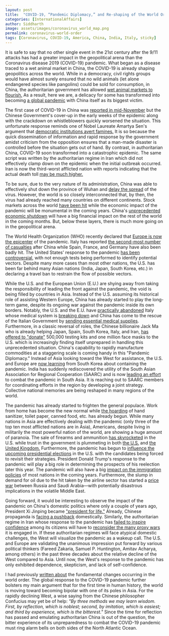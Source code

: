 ```yaml
---
layout: post
title:  "COVID-19, “Pandemic Diplomacy,” and Re-shaping of the World Order"
categories: [InternationalAffairs]
author: Siddharth
image: assets/images/coronavirus_world_map.png
permalink: coronavirus-world-order
tags: [Coronavirus, COVID-19, America, China, India, Italy, sticky]
---
```

It is safe to say that no other single event in the 21st century after the 9/11 attacks has had a greater impact in the geopolitical arena than the Coronavirus disease 2019 (COVID-19) pandemic. What began as a disease traced to a wet animal market in China, the COVID-19 is already shaping geopolitics across the world. While in a democracy, civil rights groups would have almost surely ensured that no wild animals (let alone endangered species like pangolins) could be sold for consumption, in China, the authoritarian government has allowed <a href="https://www.npr.org/sections/goatsandsoda/2020/01/31/800975655/why-theyre-called-wet-markets-and-what-health-risks-they-might-pose">wet animal markets to flourish.</a> As a result, here we are, a delicacy for some has transformed into becoming <a href="https://www.bbc.com/news/av/world-51842838/coronavirus-covid-19-outbreak-can-be-characterised-as-a-pandemic-who">a global pandemic</a> with China itself as its biggest victim.

The first case of COVID-19 in China was <a href="https://www.theguardian.com/world/2020/mar/13/first-covid-19-case-happened-in-november-china-government-records-show-report">reported in mid-November</a> but the Chinese Government's cover-up in the early weeks of the epidemic along with the crackdown on whistleblowers quickly worsened the situation. This unfortunate response reminds one of Nobel Laureate Amartya Sen's argument that <a href="https://www.unicef.org/socialpolicy/files/Democracy_as_a_Universal_Value.pdf">democratic institutions avert famines.</a> It is so because the quick dissemination of information and rapid response by the government amidst criticism from the opposition ensures that a man-made disaster is controlled before the situation gets out of hand. By contrast, in authoritarian China, COVID-19 soon transformed into a catastrophic epidemic. The same script was written by the authoritarian regime in Iran which did not effectively clamp down on the epidemic when the initial outbreak occurred. Iran is now the third-worst afflicted nation with reports indicating that the actual death toll <a href="https://www.nytimes.com/2020/02/28/world/middleeast/coronavirus-iran-confusion.html">may be much higher.</a>

To be sure, due to the very nature of its administration, China was able to effectively shut down the province of Wuhan and <a href="https://economictimes.indiatimes.com/news/international/world-news/chinas-move-to-lockdown-wuhan-delayed-spread-of-coronavirus-outside-study/articleshow/74628483.cms">delay the spread</a> of the virus. However, the world is so closely interconnected that, by then, the virus had already reached many countries on different continents. Stock markets across the world <a href="https://www.usatoday.com/story/money/2020/03/12/dow-plunges-trump-speech-fails-quell-coronavirus-fears/5029964002/">have been hit</a> while the economic impact of the pandemic will be monumental in the coming years. China's <a href="https://www.nytimes.com/2020/03/07/world/asia/china-coronavirus-cost.html">unprecedented economic shutdown</a> will have a big financial impact on the rest of the world in the coming months. But, below these layers, there is much more going on in the geopolitical arena.

The World Health Organization (WHO) recently declared that <a href="https://www.cnbc.com/2020/03/13/europe-is-now-the-epicenter-of-the-coronavirus-pandemic-who-says.html">Europe is now the epicenter</a> of the pandemic. Italy has reported <a href="https://www.worldometers.info/coronavirus/">the second-most number of casualties</a> after China while Spain, France, and Germany have also been badly hit. The United States' response to the pandemic <a href="https://www.bloomberg.com/news/articles/2020-03-12/u-s-coronavirus-response-was-marked-by-overconfidence-delays">has been controversial</a>, with not enough tests being performed to identify potential vectors. Despite many more cases than most other nations, the U.S. has been far behind many Asian nations (India, Japan, South Korea, etc.) in declaring a travel ban to restrain the flow of possible vectors.

While the U.S. and the European Union (E.U.) are shying away from taking the responsibility of leading the front against the pandemic, the void is being filled by countries in Asia. Instead of the U.S. assuming its historical role of assisting Western Europe, China has already started to play the long-term game, despite its ongoing war against the pandemic inside its own borders. Notably, the U.S. and the E.U. have <a href="https://foreignpolicy.com/2020/03/14/coronavirus-eu-abandoning-italy-china-aid/">practically abandoned</a> Italy whose medical system is <a href="https://www.nytimes.com/2020/03/12/world/europe/12italy-coronavirus-health-care.html">breaking down</a> and China has come to the rescue of the Italian Government by <a href="https://www.aljazeera.com/news/2020/03/china-sends-essential-coronavirus-supplies-italy-200313195241031.html">sending essential medical supplies</a>. Furthermore, in a classic reversal of roles, the Chinese billionaire Jack Ma who is already helping Japan, Spain, South Korea, Italy, and Iran, <a href="https://www.cnn.com/2020/03/14/tech/jack-ma-face-masks-us-donation/index.html">has offered to "donate"</a> 500,000 testing kits and one million face masks to the U.S. which is increasingly finding itself unprepared in handling this unprecedented situation. China's capability to rapidly manufacture commodities at a staggering scale is coming handy in this "Pandemic Diplomacy." Instead of Asia looking toward the West for assistance, the U.S. and Europe are <a href="https://thehill.com/changing-america/well-being/prevention-cures/487465-how-south-korea-is-handling-the-coronavirus">now learning</a> from South Korea about containing the pandemic. India has suddenly rediscovered the utility of the South Asian Association for Regional Cooperation (SAARC) and is now <a href="https://www.indiatoday.in/india/story/coronavirus-pm-modi-lead-india-video-conference-of-saarc-nations-sunday-1655602-2020-03-14">leading an effort</a> to combat the pandemic in South Asia. It is reaching out to SAARC members for coordinating efforts in the region by developing a joint strategy. Collective national memories are being reshaped in many regions of the world.

The pandemic has already started to frighten the general populace. Work from home has become the new normal while <a href="https://www.aljazeera.com/news/2020/03/toilet-paper-canned-food-explains-coronavirus-panic-buying-200313083341035.html">the hoarding</a> of hand sanitizer, toilet paper, canned food, etc. has already begun. While many nations in Asia are effectively dealing with the pandemic (only three of the top ten most afflicted nations are in Asia), Americans, despite living in militarily the most powerful nation of the world, are showing a huge amount of paranoia. The sale of firearms and ammunition <a href="https://www.aljazeera.com/news/2020/03/toilet-paper-canned-food-explains-coronavirus-panic-buying-200313083341035.html">has skyrocketed</a> in the U.S. while trust in the government is plummeting in both <a href="https://www.theguardian.com/world/2020/mar/14/coronavirus-outbreak-response-trump-us">the U.S.</a> and <a href="https://www.theguardian.com/world/2020/mar/14/only-36-of-britons-trust-boris-johnson-on-coronavirus-poll-finds">the United Kingdom.</a> Furthermore, the pandemic has begun to <a href="https://www.nytimes.com/2020/03/12/us/politics/coronavirus-2020-campaign.html">influence the upcoming presidential elections</a> in the U.S. with the candidates being forced to revisit their strategies. President Donald Trump's response to the pandemic will play a big role in determining the prospects of his reelection later this year. The pandemic will also have a big <a href="https://www.vox.com/identities/2020/3/13/21173897/coronavirus-low-income-immigrants">impact on the immigration policies</a> of most nations in the coming years. Furthermore, the slump in demand for oil due to the hit taken by the airline sector has started a <a href="https://foreignpolicy.com/2020/03/14/oil-price-war-russia-saudi-arabia-no-end-production/">price war</a> between Russia and Saudi Arabia&mdash;with potentially disastrous implications in the volatile Middle East.

Going forward, it would be interesting to observe the impact of the pandemic on China's domestic politics where only a couple of years ago, President Xi Jinping became <a href="https://www.bbc.com/news/world-asia-china-43361276">"president for life."</a> Already, Chinese propaganda is <a href="https://www.bbc.com/news/world-asia-china-43361276">facing a pushback</a> domestically. Similarly, the authoritarian regime in Iran whose response to the pandemic has <a href="https://www.arabnews.com/node/1638581">failed to inspire confidence</a> among its citizens will have to <a href="https://www.haaretz.com/israel-news/.premium-as-coronavirus-strikes-iran-forced-to-rethink-its-proxy-wars-1.8670221">reconsider the many proxy wars</a> it is engaged in. If these authoritarian regimes will face atypical domestic challenges, the West will visualize the pandemic as a wakeup call. The U.S. and Europe are validating the unanimous impression put forward by various political thinkers (Fareed Zakaria, Samuel P. Huntington, Amitav Acharya, among others) in the past three decades about the relative decline of the West compared to Asia. Until now, the West's response to the pandemic has only exhibited dependence, skepticism, and lack of self-confidence.

I had previously <a href="https://ssiddharth.in/world-order">written about</a> the fundamental changes occurring in the world order. The global response to the COVID-19 pandemic further bolsters my main argument that for the first time in human history, the world is moving toward becoming bipolar with one of its poles in Asia. For the rapidly declining West, a wise saying from the Chinese philosopher Confucius may yet be of help: <i>"By three methods we may learn wisdom. First, by reflection, which is noblest; second, by imitation, which is easiest; and third by experience, which is the bitterest."</i> Since the time for reflection has passed and emulating authoritarian China is out of the question, the bitter experience of its unpreparedness to combat the COVID-19 pandemic must ring alarm bells on both sides of the North Atlantic Ocean.
